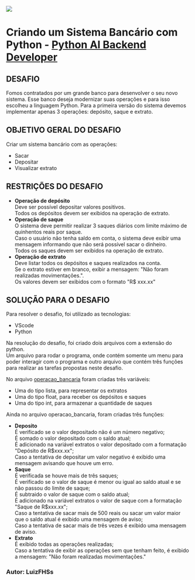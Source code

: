 
![](https://hermes.dio.me/tracks/648ef080-6c4b-4e54-bf72-34f62030f350.png)
# Criando um Sistema Bancário com Python - [Python AI Backend Developer](https://web.dio.me/track/coding-future-vivo-python-ai-backend-developer/)

## DESAFIO
Fomos contratados por um grande banco para desenvolver o seu novo sistema.
Esse banco deseja modernizar suas operações e para isso escolheu a linguagem Python.
Para a primeira versão do sistema devemos implementar apenas 3 operações: depósito, saque e extrato.

## OBJETIVO GERAL DO DESAFIO
Criar um sistema bancário com as operações:
 + Sacar
 + Depositar
 + Visualizar extrato

## RESTRIÇÕES DO DESAFIO
 + **Operação de depósito**<br>
   Deve ser possível depositar valores positivos.<br>
   Todos os depósitos devem ser exibidos na operação de extrato.
 + **Operação de saque**<br>
   O sistema deve permitir realizar 3 saques diários com limite máximo de quinhentos reais por saque.<br>
   Caso o usuário não tenha saldo em conta, o sistema deve exibir uma mensagem informando que não será possível sacar o dinheiro.<br>
   Todos os saques devem ser exibidos na operação de extrato.
 + **Operação de extrato**<br>
   Deve listar todos os depósitos e saques realizados na conta.<br>
   Se o extrato estiver em branco, exibir a mensagem: "Não foram realizadas movimentações.".<br>
   Os valores devem ser exibidos com o formato "R$ xxx.xx"

## SOLUÇÃO PARA O DESAFIO
Para resolver o desafio, foi utilizado as tecnologias:
 + VScode
 + Python

Na resolução do desafio, foi criado dois arquivos com a extensão do python.<br>
Um arquivo para rodar o programa, onde contém somente um menu para poder interagir com o programa e outro arquivo que contém três funções para realizar as tarefas propostas neste desafio.

No arquivo [operacao_bancaria](./Modules/operaco_bancaria.py) foram criadas três variáveis:
 + Uma do tipo lista, para representar os extratos
 + Uma do tipo float, para receber os depósitos e saques
 + Uma do tipo int, para armazenar a quantidade de saques

Ainda no arquivo operacao_bancaria, foram criadas três funções:
 + **Deposito**<br>
   É verificado se o valor depositado não é um número negativo;<br>
   É somado o valor depositado com o saldo atual;<br>
   É adicionado na variável extratos o valor depositado com a formatação "Depósito de R$xxx.xx";<br>
   Caso a tentativa de depositar um valor negativo é exibido uma mensagem avisando que houve um erro.
 + **Saque**<br>
   É verificada se houve mais de três saques;<br>
   É verificado se o valor de saque é menor ou igual ao saldo atual e se não passou do limite de saque;<br>
   É subtraido o valor de saque com o saldo atual;<br>
   É adicionado na variável extratos o valor de saque com a formatação "Saque de R$xxx.xx";<br>
   Caso a tentativa de sacar mais de 500 reais ou sacar um valor maior que o saldo atual é exibido uma mensagem de aviso;<br>
   Caso a tentativa de sacar mais de três vezes é exibido uma mensagem de aviso.
 + **Extrato**<br>
   É exibido todas as operações realizadas;<br>
   Caso a tentativa de exibir as operações sem que tenham feito, é exibido a mensagem: "Não foram realizadas movimentações."

### Autor: LuizFHSs

